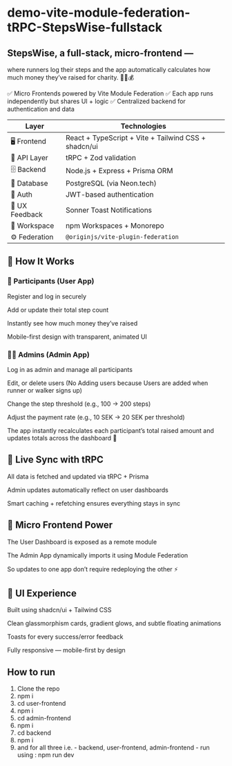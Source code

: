 # demo-vite-module-federation-tRPC-StepsWise-fullstack

## StepsWise, a full-stack, micro-frontend  —
where runners log their steps and the app automatically calculates how much money they’ve raised for charity. 🏃‍♀️💰

✅ Micro Frontends powered by Vite Module Federation
✅ Each app runs independently but shares UI + logic
✅ Centralized backend for authentication and data

| Layer          | Technologies                                         |
| -------------- | ---------------------------------------------------- |
| 🖥 Frontend    | React + TypeScript + Vite + Tailwind CSS + shadcn/ui |
| 🧩 API Layer   | tRPC + Zod validation                                |
| 🗄 Backend     | Node.js + Express + Prisma ORM                       |
| 🧠 Database    | PostgreSQL (via Neon.tech)                           |
| 🔐 Auth        | JWT-based authentication                             |
| 🔔 UX Feedback | Sonner Toast Notifications                           |
| 🧰 Workspace   | npm Workspaces + Monorepo                            |
| ⚙️ Federation  | `@originjs/vite-plugin-federation`                   |


## 🧭 How It Works

### 👟 Participants (User App)

Register and log in securely

Add or update their total step count

Instantly see how much money they’ve raised

Mobile-first design with transparent, animated UI

### 🧑‍💼 Admins (Admin App)

Log in as admin and manage all participants

Edit, or delete users
(No Adding users because Users are added when runner or walker signs up)

Change the step threshold (e.g., 100 → 200 steps)

Adjust the payment rate (e.g., 10 SEK → 20 SEK per threshold)

The app instantly recalculates each participant’s total raised amount and updates totals across the dashboard 💸


## 🔄 Live Sync with tRPC

All data is fetched and updated via tRPC + Prisma

Admin updates automatically reflect on user dashboards

Smart caching + refetching ensures everything stays in sync

## 🧩 Micro Frontend Power

The User Dashboard is exposed as a remote module

The Admin App dynamically imports it using Module Federation

So updates to one app don’t require redeploying the other ⚡️

## 🌈 UI Experience

Built using shadcn/ui + Tailwind CSS

Clean glassmorphism cards, gradient glows, and subtle floating animations

Toasts for every success/error feedback

Fully responsive — mobile-first by design

## How to run
1. Clone the repo
2. npm i
3. cd user-frontend
4. npm i
5. cd admin-frontend
6. npm i
7. cd backend
8. npm i
9. and for all three i.e. -  backend, user-frontend, admin-frontend - run using : npm run dev




